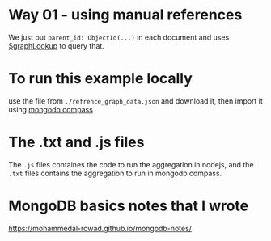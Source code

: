 # Way 01 - using manual references


We just put `parent_id: ObjectId(...)` in each document and uses [$graphLookup](https://docs.mongodb.com/manual/reference/operator/aggregation/graphLookup/) to query that.


# To run this example locally

use the file from `./refrence_graph_data.json` and download it, then import it using [mongodb compass](https://www.mongodb.com/products/compass) 


# The .txt and .js files

The `.js` files containes the code to run the aggregation in nodejs, and the `.txt` files contains the aggregation to run in mongodb compass.

# MongoDB basics notes that I wrote

https://mohammedal-rowad.github.io/mongodb-notes/
